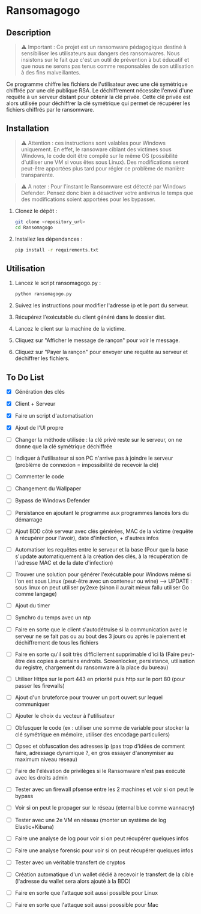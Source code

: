 # Ransomagogo

## Description

> ⚠️ Important : Ce projet est un ransomware pédagogique destiné à sensibiliser les utilisateurs aux dangers des ransomwares. Nous insistons sur le fait que c'est un outil de prévention à but éducatif et que nous ne serons pas tenus comme responsables de son utilisation à des fins malveillantes.

Ce programme chiffre les fichiers de l'utilisateur avec une clé symétrique chiffrée par une clé publique RSA. Le déchiffrement nécessite l'envoi d'une requête à un serveur distant pour obtenir la clé privée. Cette clé privée est alors utilisée pour déchiffrer la clé symétrique qui permet de récupérer les fichiers chiffrés par le ransomware.

## Installation

> ⚠️ Attention : ces instructions sont valables pour Windows uniquement. En effet, le ransoware ciblant des victimes sous Windows, le code doit être compilé sur le même OS (possibilité d'utiliser une VM si vous êtes sous Linux). Des modifications seront peut-être apportées plus tard pour régler ce problème de manière transparente.

> ⚠️ A noter : Pour l'instant le Ransomware est détecté par Windows Defender. Pensez donc bien à désactiver votre antivirus le temps que des modifications soient apportées pour les bypasser.

1. Clonez le dépôt :
   ```bash
   git clone <repository_url>
   cd Ransomagogo

2. Installez les dépendances :
   ```bash
   pip install -r requirements.txt

## Utilisation

1. Lancez le script ransomagogo.py :
   ```bash
   python ransomagogo.py

2. Suivez les instructions pour modifier l'adresse ip et le port du serveur. 

3. Récupérez l'exécutable du client généré dans le dossier dist.

4. Lancez le client sur la machine de la victime.

5. Cliquez sur "Afficher le message de rançon" pour voir le message.

6. Cliquez sur "Payer la rançon" pour envoyer une requête au serveur et déchiffrer les fichiers.

## To Do List

- [x] Génération des clés
- [x] Client + Serveur 
- [x] Faire un script d'automatisation
- [x] Ajout de l'UI propre
- [ ] Changer la méthode utilisée : la clé privé reste sur le serveur, on ne donne que la clé symétrique déchiffrée
- [ ] Indiquer à l'utilisateur si son PC n'arrive pas à joindre le serveur (problème de connexion = impossibilité de recevoir la clé)
- [ ] Commenter le code
- [ ] Changement du Wallpaper
- [ ] Bypass de Windows Defender
- [ ] Persistance en ajoutant le programme aux programmes lancés lors du démarrage
- [ ] Ajout BDD côté serveur avec clés générées, MAC de la victime (requête à récupérer pour l'avoir), date d'infection, + d'autres infos
- [ ] Automatiser les requêtes entre le serveur et la base (Pour que la base s'update automatiquement à la création des clés, à la récupération de l'adresse MAC et de la date d'infection)
- [ ] Trouver une solution pour générer l'exécutable pour Windows même si l'on est sous Linux (peut-être avec un conteneur ou wine) --> UPDATE : sous linux on peut utiliser py2exe (sinon il aurait mieux fallu utiliser Go comme langage)
- [ ] Ajout du timer
- [ ] Synchro du temps avec un ntp
- [ ] Faire en sorte que le client s'autodétruise si la communication avec le serveur ne se fait pas ou au bout des 3 jours ou après le paiement et déchiffrement de tous les fichiers
- [ ] Faire en sorte qu'il soit très difficilement supprimable d'ici là (Faire peut-être des copies à certains endroits. Screenlocker, persistance, utilisation du registre, chargement du ransomware à la place du bureau)
- [ ] Utiliser Https sur le port 443 en priorité puis http sur le port 80 (pour passer les firewalls)
- [ ] Ajout d'un bruteforce pour trouver un port ouvert sur lequel communiquer
- [ ] Ajouter le choix du vecteur à l'utilisateur
- [ ] Obfusquer le code (ex : utiliser une somme de variable pour stocker la clé symétrique en mémoire, utiliser des encodage particuliers)
- [ ] Opsec et obfuscation des adresses ip (pas trop d'idées de comment faire, adressage dynamique ?, en gros essayer d'anonymiser au maximum niveau réseau)
- [ ] Faire de l'élévation de privilèges si le Ransomware n'est pas exécuté avec les droits admin
- [ ] Tester avec un firewall pfsense entre les 2 machines et voir si on peut le bypass
- [ ] Voir si on peut le propager sur le réseau (eternal blue comme wannacry)
- [ ] Tester avec une 2e VM en réseau (monter un système de log Elastic+Kibana)
- [ ] Faire une analyse de log pour voir si on peut récupérer quelques infos
- [ ] Faire une analyse forensic pour voir si on peut récupérer quelques infos
- [ ] Tester avec un véritable transfert de cryptos
- [ ] Création automatique d'un wallet dédié à recevoir le transfert de la cible (l'adresse du wallet sera alors ajouté à la BDD)
- [ ] Faire en sorte que l'attaque soit aussi possible pour Linux
- [ ] Faire en sorte que l'attaque soit aussi poossible pour Mac


